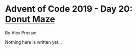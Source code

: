 # Advent of Code 2019 - Day 20: [Donut Maze](https://adventofcode.com/2019/day/20)
By Alex Prosser

Nothing here is written yet...